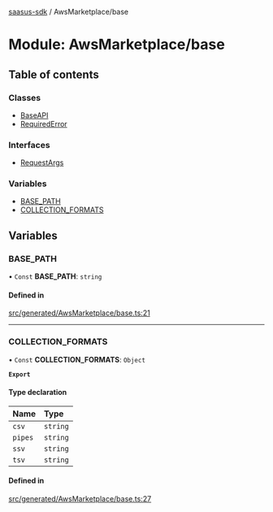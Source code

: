 [saasus-sdk](../README.md) / AwsMarketplace/base

# Module: AwsMarketplace/base

## Table of contents

### Classes

- [BaseAPI](../classes/AwsMarketplace_base.BaseAPI.md)
- [RequiredError](../classes/AwsMarketplace_base.RequiredError.md)

### Interfaces

- [RequestArgs](../interfaces/AwsMarketplace_base.RequestArgs.md)

### Variables

- [BASE\_PATH](AwsMarketplace_base.md#base_path)
- [COLLECTION\_FORMATS](AwsMarketplace_base.md#collection_formats)

## Variables

### BASE\_PATH

• `Const` **BASE\_PATH**: `string`

#### Defined in

[src/generated/AwsMarketplace/base.ts:21](https://github.com/saasus-platform/saasus-sdk-javascript/blob/c6c266c/src/generated/AwsMarketplace/base.ts#L21)

___

### COLLECTION\_FORMATS

• `Const` **COLLECTION\_FORMATS**: `Object`

**`Export`**

#### Type declaration

| Name | Type |
| :------ | :------ |
| `csv` | `string` |
| `pipes` | `string` |
| `ssv` | `string` |
| `tsv` | `string` |

#### Defined in

[src/generated/AwsMarketplace/base.ts:27](https://github.com/saasus-platform/saasus-sdk-javascript/blob/c6c266c/src/generated/AwsMarketplace/base.ts#L27)
